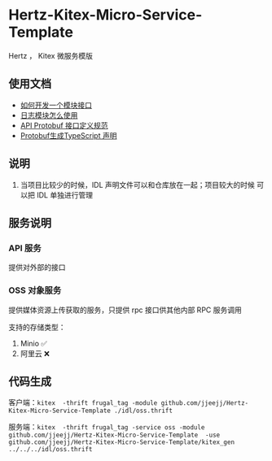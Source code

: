 # Hertz-Kitex-Micro-Service-Template

Hertz ， Kitex 微服务模版

## 使用文档

* [如何开发一个模块接口](./docs/如何开发一个模块接口.md)
* [日志模块怎么使用](./docs/日志模块怎么使用.md)
* [API Protobuf 接口定义规范](./docs/API%20Protobuf%20接口定义规范.md)
* [Protobuf生成TypeScript 声明](./docs/Protobuf生成TypeScript%20声明.md)


## 说明

1. 当项目比较少的时候，IDL 声明文件可以和仓库放在一起；项目较大的时候 可以把 IDL 单独进行管理

## 服务说明

### API 服务

提供对外部的接口

### OSS 对象服务

提供媒体资源上传获取的服务，只提供 rpc 接口供其他内部 RPC 服务调用

支持的存储类型：
1. Minio  ✅
2. 阿里云  ❌

## 代码生成

客户端：`kitex  -thrift frugal_tag -module github.com/jjeejj/Hertz-Kitex-Micro-Service-Template ./idl/oss.thrift`

服务端：`kitex  -thrift frugal_tag -service oss -module github.com/jjeejj/Hertz-Kitex-Micro-Service-Template  -use github.com/jjeejj/Hertz-Kitex-Micro-Service-Template/kitex_gen ../../../idl/oss.thrift`
